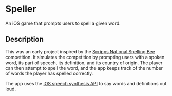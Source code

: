 # Speller
An iOS game that prompts users to spell a given word.

## Description
This was an early project inspired by the [Scripps National Spelling Bee](http://spellingbee.com/) competition. It simulates the competition by prompting users with a spoken word, its part of speech, its definition, and its country of origin. The player can then attempt to spell the word, and the app keeps track of the number of words the player has spelled correctly.

The app uses the [iOS speech synthesis API](https://developer.apple.com/documentation/avfoundation/avspeechsynthesizer) to say words and definitions out loud.
